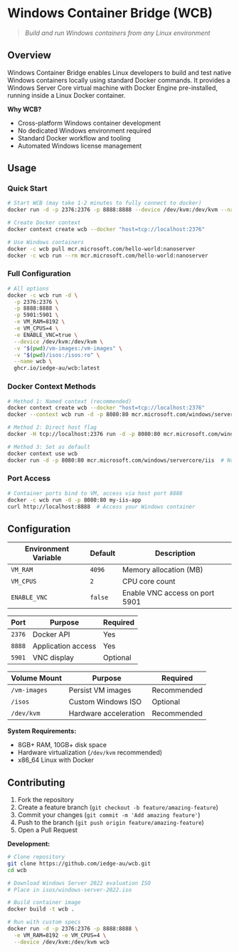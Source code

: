 # Windows Container Bridge (WCB)

> *Build and run Windows containers from any Linux environment*

## Overview

Windows Container Bridge enables Linux developers to build and test native Windows containers locally using standard Docker commands. It provides a Windows Server Core virtual machine with Docker Engine pre-installed, running inside a Linux Docker container.

**Why WCB?**
- Cross-platform Windows container development
- No dedicated Windows environment required  
- Standard Docker workflow and tooling
- Automated Windows license management

## Usage

### Quick Start
```bash
# Start WCB (may take 1-2 minutes to fully connect to docker)
docker run -d -p 2376:2376 -p 8888:8888 --device /dev/kvm:/dev/kvm --name wcb ghcr.io/iedge-au/wcb:latest

# Create Docker context  
docker context create wcb --docker "host=tcp://localhost:2376"

# Use Windows containers
docker -c wcb pull mcr.microsoft.com/hello-world:nanoserver
docker -c wcb run --rm mcr.microsoft.com/hello-world:nanoserver
```

### Full Configuration
```bash
# All options
docker -c wcb run -d \
  -p 2376:2376 \
  -p 8888:8888 \
  -p 5901:5901 \
  -e VM_RAM=8192 \
  -e VM_CPUS=4 \
  -e ENABLE_VNC=true \
  --device /dev/kvm:/dev/kvm \
  -v "$(pwd)/vm-images:/vm-images" \
  -v "$(pwd)/isos:/isos:ro" \
  --name wcb \
  ghcr.io/iedge-au/wcb:latest
```

### Docker Context Methods
```bash
# Method 1: Named context (recommended)
docker context create wcb --docker "host=tcp://localhost:2376"
docker --context wcb run -d -p 8080:80 mcr.microsoft.com/windows/servercore/iis

# Method 2: Direct host flag
docker -H tcp://localhost:2376 run -d -p 8080:80 mcr.microsoft.com/windows/servercore/iis

# Method 3: Set as default
docker context use wcb
docker run -d -p 8080:80 mcr.microsoft.com/windows/servercore/iis  # Now uses WCB automatically
```

### Port Access
```bash
# Container ports bind to VM, access via host port 8888
docker -c wcb run -d -p 8080:80 my-iis-app
curl http://localhost:8888  # Access your Windows container
```

## Configuration

| Environment Variable | Default | Description |
|---------------------|---------|-------------|
| `VM_RAM` | `4096` | Memory allocation (MB) |
| `VM_CPUS` | `2` | CPU core count |  
| `ENABLE_VNC` | `false` | Enable VNC access on port 5901 |

| Port | Purpose | Required |
|------|---------|----------|
| `2376` | Docker API | Yes |
| `8888` | Application access | Yes |
| `5901` | VNC display | Optional |

| Volume Mount | Purpose | Required |
|-------------|---------|----------|
| `/vm-images` | Persist VM images | Recommended |
| `/isos` | Custom Windows ISO | Optional |
| `/dev/kvm` | Hardware acceleration | Recommended |

**System Requirements:**
- 8GB+ RAM, 10GB+ disk space
- Hardware virtualization (`/dev/kvm` recommended)
- x86_64 Linux with Docker

## Contributing

1. Fork the repository
2. Create a feature branch (`git checkout -b feature/amazing-feature`)
3. Commit your changes (`git commit -m 'Add amazing feature'`)
4. Push to the branch (`git push origin feature/amazing-feature`)
5. Open a Pull Request

**Development:**
```bash
# Clone repository
git clone https://github.com/iedge-au/wcb.git
cd wcb

# Download Windows Server 2022 evaluation ISO
# Place in isos/windows-server-2022.iso

# Build container image
docker build -t wcb .

# Run with custom specs
docker run -d -p 2376:2376 -p 8888:8888 \
  -e VM_RAM=8192 -e VM_CPUS=4 \
  --device /dev/kvm:/dev/kvm wcb
```